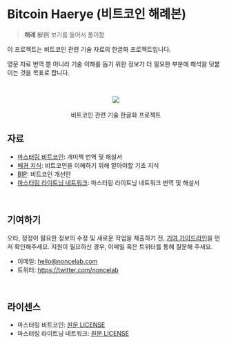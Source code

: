 # Bitcoin Haerye (비트코인 해례본)

> **해례** 解例 보기를 들어서 풀이함

이 프로젝트는 비트코인 관련 기술 자료의 한글화 프로젝트입니다.

영문 자료 번역 뿐 아니라 기술 이해를 돕기 위한 정보가 더 필요한 부분에 해석을 덧붙이는 것을 목표로 합니다.



<br>

<p align="center">
    <img src="https://upload.wikimedia.org/wikipedia/commons/thumb/4/46/Bitcoin.svg/150px-Bitcoin.svg.png"><br/><br>
    비트코인 관련 기술 한글화 프로젝트
</p>

## 자료

- [마스터링 비트코인](./mastering%20bitcoin/index.md): 개미책 번역 및 해설서
- [배경 지식](./background/index.md): 비트코인을 이해하기 위해 알아야할 기초 지식
- [BIP](./bip/index.md): 비트코인 개선안
- [마스터링 라이트닝 네트워크](./lnbook/index.md): 마스터링 라이트닝 네트워크 번역 및 해설서

<br>

## 기여하기

오타, 정정이 필요한 정보의 수정 및 새로운 작업을 제출하기 전, [기여 가이드라인](./guidelines/contributing.md)을 먼저 확인해주세요. 지원이 필요하신 경우, 이메일 혹은 트위터를 통해 질문해 주세요.

- 이메일: hello@noncelab.com
- 트위터: https://twitter.com/noncelab

<br>

## 라이센스

- 마스터링 비트코인: [원문 LICENSE](https://github.com/bitcoinbook/bitcoinbook/blob/develop/LICENSE)
- 마스터링 라이트닝 네트워크: [원문 LICENSE](https://github.com/lnbook/lnbook/blob/develop/LICENSE.md)
